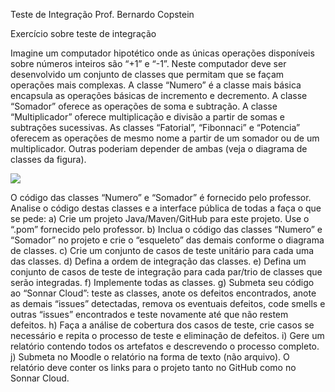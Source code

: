 Teste de Integração
Prof. Bernardo Copstein

Exercício sobre teste de integração

Imagine um computador hipotético onde as únicas operações disponíveis sobre números inteiros são “+1” e “-1”. Neste computador deve ser desenvolvido um conjunto de classes que permitam que se façam operações mais complexas. A classe “Numero” é a classe mais básica encapsula as operações básicas de incremento e decremento. A classe “Somador” oferece as operações de soma e subtração. A classe “Multiplicador” oferece multiplicação e divisão a partir de somas e subtrações sucessivas. As classes “Fatorial”, “Fibonnaci” e “Potencia” oferecem as operações de mesmo nome a partir de um somador ou de um multiplicador. Outras poderiam depender de ambas (veja o diagrama de classes da figura).
 
 <img src="https://user-images.githubusercontent.com/39394861/83958563-a6a2fd80-a849-11ea-9687-47d0c9e297c6.png">

O código das classes “Numero” e “Somador” é fornecido pelo professor. Analise o código destas classes e a interface pública de todas a faça o que se pede:
a)	Crie um projeto Java/Maven/GitHub para este projeto. Use o “.pom” fornecido pelo professor.
b)	Inclua o código das classes “Numero” e “Somador” no projeto e crie o “esqueleto” das demais conforme o diagrama de classes.
c)	Crie um conjunto de casos de teste unitário para cada uma das classes.
d)	Defina a ordem de integração das classes.
e)	Defina um conjunto de casos de teste de integração para cada par/trio de classes que serão integradas.
f)	Implemente todas as classes.
g)	Submeta seu código ao “Sonnar Cloud”: teste as classes, anote os defeitos encontrados, anote as demais “issues” detectadas, remova os eventuais defeitos, code smells e outras “issues” encontrados e teste novamente até que não restem defeitos.
h)	Faça a análise de cobertura dos casos de teste, crie casos se necessário e repita o processo de teste e eliminação de defeitos.
i)	Gere um relatório contendo todos os artefatos e descrevendo o processo completo.
j)	Submeta no Moodle o relatório na forma de texto (não arquivo). O relatório deve conter os links para o projeto tanto no GitHub como no Sonnar Cloud.


